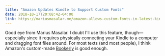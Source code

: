 ```yaml
---
title: "Amazon Updates Kindle to Support Custom Fonts"
date: 2018-10-17T20:08:42-04:00
link: https://mariusmasalar.me/amazon-allows-custom-fonts-in-latest-kindle-update
---
```


Good eye from Marius Masalar. I doubt I'll use this feature, though—especially since it requires physically connecting your Kindle to a computer and dragging font files around. For most texts (and most people), I think Amazon's custom-made [Bookerly][bookerly] is good enough.

[litera]: https://9to5google.com/2015/05/18/google-play-books-default-font-replace-droid-serif/
[ms]: https://www.macstories.net/stories/apple-books-a-love-letter-to-readers/
[bookerly]: https://thenextweb.com/apps/2015/05/27/buy-the-book/